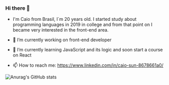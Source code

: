 ### Hi there 👋


- I'm Caio from Brasil, I´m 20 years old. I started study about programming languages in 2019 in college and from that point on I became very interested in the front-end area.

- 🔭 I’m currently working on front-end developer
- 🌱 I’m currently learning JavaScript and its logic and soon start a course on React
- 📫 How to reach me: https://www.linkedin.com/in/caio-sun-8678661a0/


![Anurag's GitHub stats](https://github-readme-stats.vercel.app/api?username=CaioSunGarcia&show_icons=true&theme=synthwave)



